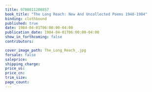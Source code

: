 ```yaml
---
title: 9780811208857
book_title: "The Long Reach: New And Uncollected Poems 1948-1984"
binding: clothbound
published: true
date: 1984-04-01T06:00:00-04:00
publication_date: 1984-04-01T06:00:00-04:00
show_in_forthcoming: false
contributors:

cover_image_path: The_Long_Reach_.jpg
forsale: false
saleprice:
shipping_charge:
price_us:
price_cn:
trim_size:
page_count:
---
```


